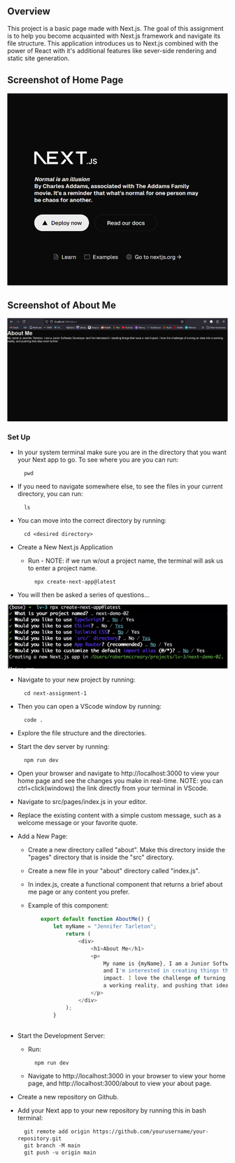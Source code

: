 

## Overview

This project is a basic page made with Next.js. The goal of this assignment is to help
you become acquainted with Next.js framework and navigate its file structure. This application
introduces us to Next.js combined with the power of React with it's additional features like sever-side rendering 
and static site generation. 

## Screenshot of Home Page
![Home Page](<homePage.png>)

## Screenshot of About Me

![About Me](<aboutMe.png>)

### Set Up

- In your system terminal make sure you are in the directory that you want your Next app to go. To see where you are you can run:

        pwd

- If you need to navigate somewhere else, to see the files in your current directory, you can run:

        ls

- You can move into the correct directory by running:

        cd <desired directory>

- Create a New Next.js Application
    * Run - NOTE: if we run w/out a project name, the terminal will ask us to enter a project name. 

            npx create-next-app@latest
    
- You will then be asked a series of questions...

![terminal questions](<terminal.png>)

- Navigate to your new project by running:

        cd next-assignment-1

- Then you can open a VScode window by running: 

        code .

- Explore the file structure and the directories.
- Start the dev server by running:

        npm run dev

- Open your browser and navigate to http://localhost:3000 to view your home page and see the changes you make in real-time. NOTE: you can ctrl+click(windows) the link directly from your terminal in VScode.

- Navigate to src/pages/index.js in your editor. 

- Replace the existing content with a simple custom message, such as a welcome message or your favorite quote.

- Add a New Page:
    * Create a new directory called "about". Make this directory inside the "pages" directory that is inside the "src" directory. 
    * Create a new file in your "about" directory called "index.js".
    * In index.js, create a functional component that returns a brief about me page or any content you prefer.
    * Example of this component:

        ```js
            export default function AboutMe() {
                let myName = "Jennifer Tarleton";
                    return (
                        <div>
                            <h1>About Me</h1>
                            <p>
                                My name is {myName}, I am a Junior Software Developer 
                                and I'm interested in creating things that have a real
                                impact. I love the challenge of turning an idea into 
                                a working reality, and pushing that idea even further. 
                            </p>
                        </div>
                    );
                }
            
        ```
- Start the Development Server:
    * Run: 

            npm run dev
            
    * Navigate to http://localhost:3000 in your browser to view your home page, and http://localhost:3000/about to view your about page. 

- Create a new repository on Github.
- Add your Next app to your new repository by running this in bash terminal:

        git remote add origin https://github.com/yourusername/your-repository.git
        git branch -M main
        git push -u origin main


